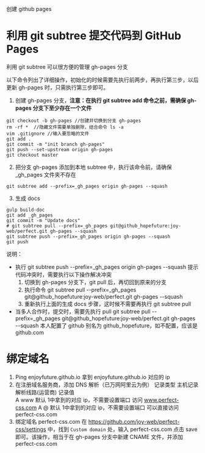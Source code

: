 创建 github pages

# 利用 git subtree 提交代码到 GitHub Pages 

利用 git subtree 可以很方便的管理 gh-pages 分支

以下命令列出了详细操作，初始化的时候需要先执行前两步，再执行第三步，以后更新 gh-pages 时，只需执行第三步即可。

1. 创建 gh-pages 分支，**注意：在执行 git subtree add 命令之前，需确保 gh-pages 分支下至少存在一个文件**
```
git checkout -b gh-pages //创建并切换到分支 gh-pages
rm -rf *  //隐藏文件需要单独删除，结合命令 ls -a
vim .gitignore //输入要忽略的文件
git add .
git commit -m "init branch gh-pages"
git push --set-upstream origin gh-pages
git checkout master
```

2. 把分支 gh-pages 添加到本地 subtree 中，执行该命令前，请确保 _gh_pages 文件夹不存在

```
git subtree add --prefix=_gh_pages origin gh-pages --squash
```
  
3. 生成 docs
```
gulp build-doc
git add _gh_pages
git commit -m "Update docs"
# git subtree pull --prefix=_gh_pages git@github_hopefuture:joy-web/perfect.git gh-pages --squash
git subtree push --prefix=_gh_pages origin gh-pages --squash
git push
```

说明：
* 执行 git subtree push --prefix=_gh_pages origin gh-pages --squash 提示代码冲突时，需要执行以下操作解决冲突
   1. 切换到 gh-pages 分支下，git pull 后，再切回到原来的分支
   2. 执行命令 git subtree pull --prefix=_gh_pages git@github_hopefuture:joy-web/perfect.git gh-pages --squash
   3. 重新执行上面的生成 docs 步骤，这时候不需要再执行 git subtree pull
* 当多人合作时，提交时，需要先执行 pull
  git subtree pull --prefix=_gh_pages git@github_hopefuture:joy-web/perfect.git gh-pages --squash
  本人配置了 github 别名为 github_hopefuture，如不配置，应该是 github.com

# 绑定域名

1. Ping enjoyfuture.github.io 拿到 enjoyfuture.github.io 对应的 ip
2. 在注册域名服务商，添加 DNS 解析（已万网阿里云为例）
   记录类型 	主机记录 	解析线路(运营商) 	   记录值	
  	  A	     www	        默认	        1中拿到的对应 ip，不需要设置端口 访问 www.perfect-css.com
  	  A	      @	          默认	        1中拿到的对应 ip，不需要设置端口 可以直接访问 perfect-css.com
3. 绑定域名 perfect-css.com
   在 https://github.com/joy-web/perfect-css/settings 中，找到 `Custom domain` 处，输入
   perfect-css.com 点击 save 即可。该操作，相当于在 gh-pages 分支中新建 CNAME 文件，并添加 perfect-css.com
